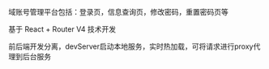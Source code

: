 域账号管理平台包括：登录页，信息查询页，修改密码，重置密码页等

基于 React + Router V4 技术开发

前后端开发分离，devServer启动本地服务，实时热加载，可将请求进行proxy代理到后台服务
